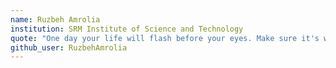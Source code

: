 ```yaml
---
name: Ruzbeh Amrolia 
institution: SRM Institute of Science and Technology
quote: "One day your life will flash before your eyes. Make sure it's worth watching"
github_user: RuzbehAmrolia
---
```

